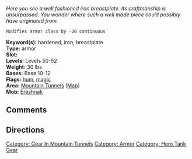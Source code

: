 *Here you see a well fashioned iron breastplate. Its craftmanship is
unsurpassed. You wonder where such a well made piece could possibly have
originated from.*

`Modifies armor class by -20 continuous`

**Keyword(s):** hardened, iron, breastplate  
**Type:** armor  
**Slot:** <on body>  
**Levels:** Levels 50-52  
**Weight:** 30 lbs  
**Bases:** Base 10-12  
**Flags:** [hum](Hum_Flag "wikilink"), [magic](Magic_Flag "wikilink")  
**Area:** [Mountain Tunnels](:Category:Mountain_Tunnels "wikilink")
([Map](Mountain_Tunnels_Map "wikilink"))  
**Mob:** [Erashnak‎](Erashnak‎ "wikilink")  

## Comments

## Directions

[Category: Gear In Mountain
Tunnels](Category:_Gear_In_Mountain_Tunnels "wikilink") [Category:
Armor](Category:_Armor "wikilink") [Category: Hero Tank
Gear](Category:_Hero_Tank_Gear "wikilink")
